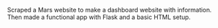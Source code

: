 Scraped a Mars website to make a dashboard website with information. Then made a functional app with Flask and a basic HTML setup.

